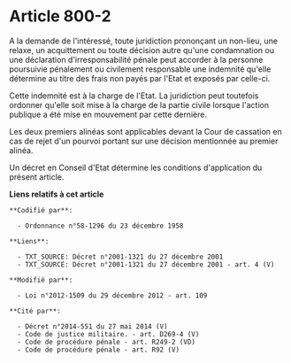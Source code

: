 # Article 800-2

A la demande de l'intéressé, toute juridiction prononçant un non-lieu, une relaxe, un acquittement ou toute décision autre
qu'une condamnation ou une déclaration d'irresponsabilité pénale peut accorder à la personne poursuivie pénalement ou
civilement responsable une indemnité qu'elle détermine au titre des frais non payés par l'Etat et exposés par celle-ci.

Cette indemnité est à la charge de l'Etat. La juridiction peut toutefois ordonner qu'elle soit mise à la charge de la partie
civile lorsque l'action publique a été mise en mouvement par cette dernière.

Les deux premiers alinéas sont applicables devant la Cour de cassation en cas de rejet d'un pourvoi portant sur une décision
mentionnée au premier alinéa.

Un décret en Conseil d'Etat détermine les conditions d'application du présent article.

**Liens relatifs à cet article**

	**Codifié par**:

	  - Ordonnance n°58-1296 du 23 décembre 1958

	**Liens**:

	  - TXT_SOURCE: Décret n°2001-1321 du 27 décembre 2001
	  - TXT_SOURCE: Décret n°2001-1321 du 27 décembre 2001 - art. 4 (V)

	**Modifié par**:

	  - Loi n°2012-1509 du 29 décembre 2012 - art. 109

	**Cité par**:

	  - Décret n°2014-551 du 27 mai 2014 (V)
	  - Code de justice militaire. - art. D269-4 (V)
	  - Code de procédure pénale - art. R249-2 (VD)
	  - Code de procédure pénale - art. R92 (V)
